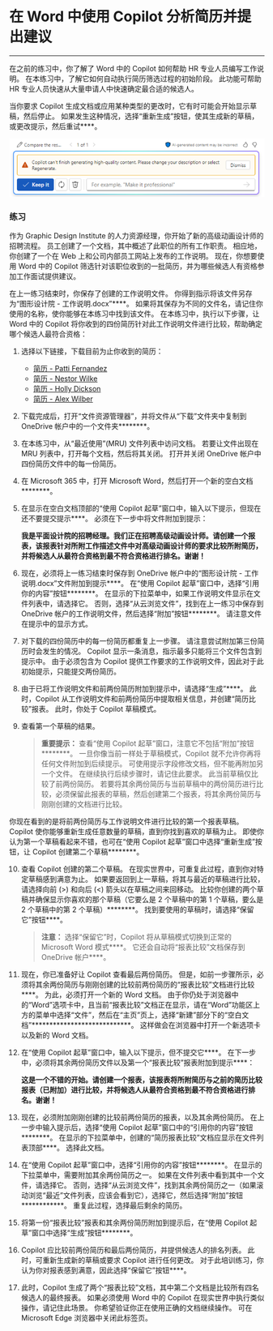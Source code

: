 # 在 Word 中使用 Copilot 分析简历并提出建议
---
在之前的练习中，你了解了 Word 中的 Copilot 如何帮助 HR 专业人员编写工作说明。 在本练习中，了解它如何自动执行简历筛选过程的初始阶段。 此功能可帮助 HR 专业人员快速从大量申请人中快速确定最合适的候选人。

当你要求 Copilot 生成文档或应用某种类型的更改时，它有时可能会开始显示草稿，然后停止。 如果发生这种情况，选择“重新生成”按钮，使其生成新的草稿，或更改提示，然后重试****。

![屏幕截图显示如果 Copilot 无法完成当前草稿的生成，你可能会收到的一条消息。](../media/copilot-word-regenerate-message-d16edfd9.png)

### 练习

作为 Graphic Design Institute 的人力资源经理，你开始了新的高级动画设计师的招聘流程。 员工创建了一个文档，其中概述了此职位的所有工作职责。 相应地，你创建了一个在 Web 上和公司内部员工网站上发布的工作说明。 现在，你想要使用 Word 中的 Copilot 筛选针对该职位收到的一批简历，并为哪些候选人有资格参加工作面试提供建议。

在上一练习结束时，你保存了创建的工作说明文件。 你得到指示将该文件另存为“图形设计院 - 工作说明.docx”****。 如果将其保存为不同的文件名，请记住你使用的名称，使你能够在本练习中找到该文件。 在本练习中，执行以下步骤，让 Word 中的 Copilot 将你收到的四份简历针对此工作说明文件进行比较，帮助确定哪个候选人最符合资格：

1.  选择以下链接，下载目前为止你收到的简历：
     -  [简历 - Patti Fernandez](https://edxinteractivepage.blob.core.windows.net/ms-4004/Resume%20-%20Patti%20Fernandez.docx)
     -  [简历 - Nestor Wilke](https://edxinteractivepage.blob.core.windows.net/ms-4004/Resume%20-%20Nestor%20Wilke.docx)
     -  [简历 - Holly Dickson](https://edxinteractivepage.blob.core.windows.net/ms-4004/Resume%20-%20Holly%20Dickson.docx)
     -  [简历 - Alex Wilber](https://edxinteractivepage.blob.core.windows.net/ms-4004/Resume%20-%20Alex%20Wilber.docx)
2.  下载完成后，打开“文件资源管理器”，并将文件从“下载”文件夹中复制到 OneDrive 帐户中的一个文件夹********。
3.  在本练习中，从“最近使用”(MRU) 文件列表中访问文档。 若要让文件出现在 MRU 列表中，打开每个文档，然后将其关闭。 打开并关闭 OneDrive 帐户中四份简历文件中的每一份简历。
4.  在 Microsoft 365 中，打开 Microsoft Word，然后打开一个新的空白文档********。
5.  在显示在空白文档顶部的“使用 Copilot 起草”窗口中，输入以下提示，但现在还不要提交提示****。 必须在下一步中将文件附加到提示：
    
    **我是平面设计院的招聘经理。我们正在招聘高级动画设计师。请创建一个报表，该报表针对所附工作描述文件中对高级动画设计师的要求比较所附简历，并将候选人从最符合资格到最不符合资格进行排名。谢谢！**
6.  现在，必须将上一练习结束时保存到 OneDrive 帐户中的“图形设计院 - 工作说明.docx”文件附加到提示****。 在“使用 Copilot 起草”窗口中，选择“引用你的内容”按钮********。 在显示的下拉菜单中，如果工作说明文件显示在文件列表中，请选择它。 否则，选择“从云浏览文件”，找到在上一练习中保存到 OneDrive 帐户的工作说明文件，然后选择“附加”按钮********。 请注意文件在提示中的显示方式。
7.  对下载的四份简历中的每一份简历都重复上一步骤。 请注意尝试附加第三份简历时会发生的情况。 Copilot 显示一条消息，指示最多只能将三个文件包含到提示中。 由于必须包含为 Copilot 提供工作要求的工作说明文件，因此对于此初始提示，只能提交两份简历。
8.  由于已将工作说明文件和前两份简历附加到提示中，请选择“生成”****。 此时，Copilot 从工作说明文件和前两份简历中提取相关信息，并创建“简历比较”报表。 此时，你处于 Copilot 草稿模式。
9.  查看第一个草稿的结果。
    
    > **重要提示：** 查看“使用 Copilot 起草”窗口，注意它不包括“附加”按钮********。 一旦你像当前一样处于草稿模式，Copilot 就不允许你再将任何文件附加到后续提示。 可使用提示字段修改文档，但不能再附加另一个文件。 在继续执行后续步骤时，请记住此要求。 此当前草稿仅比较了前两份简历。 若要将其余两份简历与当前草稿中的两份简历进行比较，必须保留此报表的草稿，然后创建第二个报表，将其余两份简历与刚刚创建的文档进行比较。
    
  你现在看到的是将前两份简历与工作说明文件进行比较的第一个报表草稿。 Copilot 使你能够重新生成任意数量的草稿，直到你找到喜欢的草稿为止。 即使你认为第一个草稿看起来不错，也可在“使用 Copilot 起草”窗口中选择“重新生成”按钮，让 Copilot 创建第二个草稿********。

10. 查看 Copilot 创建的第二个草稿。 在现实世界中，可重复此过程，直到你对特定草稿感到满意为止。 如果要返回到上一草稿，将其与最近的草稿进行比较，请选择向前 (&gt;) 和向后 (&lt;) 箭头以在草稿之间来回移动。 比较你创建的两个草稿并确保显示你喜欢的那个草稿（它要么是 2 个草稿中的第 1 个草稿，要么是 2 个草稿中的第 2 个草稿）********。 找到要使用的草稿时，请选择“保留它”按钮****。
    
    > **注意：** 选择“保留它”时，Copilot 将从草稿模式切换到正常的 Microsoft Word 模式****。 它还会自动将“报表比较”文档保存到 OneDrive 帐户****。
11. 现在，你已准备好让 Copilot 查看最后两份简历。 但是，如前一步骤所示，必须将其余两份简历与刚刚创建的比较前两份简历的“报表比较”文档进行比较****。 为此，必须打开一个新的 Word 文档。 由于你仍处于浏览器中的“Word”选项卡中，且当前“报表比较”文档正在显示，请在“Word”功能区上方的菜单中选择“文件”，然后在“主页”页上，选择“新建”部分下的“空白文档”****************************。 这样做会在浏览器中打开一个新选项卡以及新的 Word 文档。

12. 在“使用 Copilot 起草”窗口中，输入以下提示，但不提交它****。 在下一步中，必须将其余两份简历文件以及第一个“报表比较”报表附加到提示****：
    
    **这是一个不错的开始。请创建一个报表，该报表将所附简历与之前的简历比较报表（已附加）进行比较，并将候选人从最符合资格到最不符合资格进行排名。谢谢！**
13. 现在，必须附加刚刚创建的比较前两份简历的报表，以及其余两份简历。 在上一步中输入提示后，选择“使用 Copilot 起草”窗口中的“引用你的内容”按钮********。 在显示的下拉菜单中，创建的“简历报表比较”文档应显示在文件列表顶部****。 选择此文档。
14. 在“使用 Copilot 起草”窗口中，选择“引用你的内容”按钮********。 在显示的下拉菜单中，需要附加其余两份简历之一。 如果在文件列表中看到其中一个文件，请选择它。 否则，选择“从云浏览文件”，找到其余两份简历之一（如果滚动浏览“最近”文件列表，应该会看到它），选择它，然后选择“附加”按钮************。 重复此过程，选择最后剩余的简历。
15. 将第一份“报表比较”报表和其余两份简历附加到提示后，在“使用 Copilot 起草”窗口中选择“生成”按钮********。
16. Copilot 应比较前两份简历和最后两份简历，并提供候选人的排名列表。 此时，可重新生成新的草稿或要求 Copilot 进行任何更改。 对于此培训练习，你认为你对报表感到满意，因此选择“保留它”按钮****。
17. 此时，Copilot 生成了两个“报表比较”文档，其中第二个文档是比较所有四名候选人的最终报表。 如果必须使用 Word 中的 Copilot 在现实世界中执行类似操作，请记住此场景。 你希望验证你正在使用正确的文档继续操作。 可在 Microsoft Edge 浏览器中关闭此标签页。
